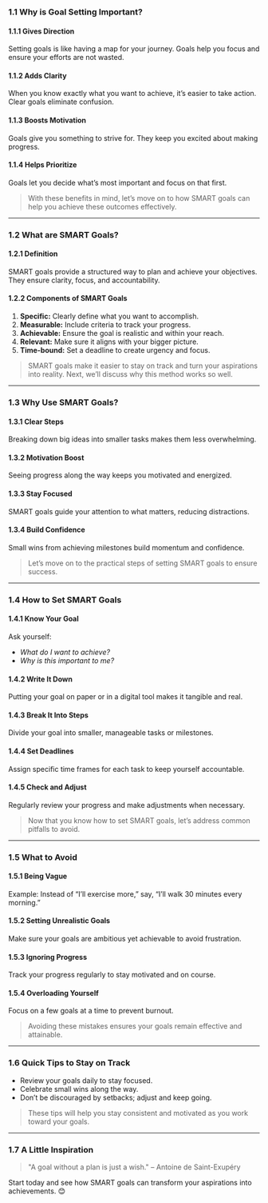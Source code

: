 ### 1.1 Why is Goal Setting Important?

#### 1.1.1 Gives Direction

Setting goals is like having a map for your journey. Goals help you focus and ensure your efforts are not wasted.

#### 1.1.2 Adds Clarity

When you know exactly what you want to achieve, it’s easier to take action. Clear goals eliminate confusion.

#### 1.1.3 Boosts Motivation

Goals give you something to strive for. They keep you excited about making progress.

#### 1.1.4 Helps Prioritize

Goals let you decide what’s most important and focus on that first.

> With these benefits in mind, let’s move on to how SMART goals can help you achieve these outcomes effectively.

---

### 1.2 What are SMART Goals?

#### 1.2.1 Definition

SMART goals provide a structured way to plan and achieve your objectives. They ensure clarity, focus, and accountability.

#### 1.2.2 Components of SMART Goals

1. **Specific:** Clearly define what you want to accomplish.
2. **Measurable:** Include criteria to track your progress.
3. **Achievable:** Ensure the goal is realistic and within your reach.
4. **Relevant:** Make sure it aligns with your bigger picture.
5. **Time-bound:** Set a deadline to create urgency and focus.

> SMART goals make it easier to stay on track and turn your aspirations into reality. Next, we’ll discuss why this method works so well.

---

### 1.3 Why Use SMART Goals?

#### 1.3.1 Clear Steps

Breaking down big ideas into smaller tasks makes them less overwhelming.

#### 1.3.2 Motivation Boost

Seeing progress along the way keeps you motivated and energized.

#### 1.3.3 Stay Focused

SMART goals guide your attention to what matters, reducing distractions.

#### 1.3.4 Build Confidence

Small wins from achieving milestones build momentum and confidence.

> Let’s move on to the practical steps of setting SMART goals to ensure success.

---

### 1.4 How to Set SMART Goals

#### 1.4.1 Know Your Goal

Ask yourself:

- _What do I want to achieve?_
- _Why is this important to me?_

#### 1.4.2 Write It Down

Putting your goal on paper or in a digital tool makes it tangible and real.

#### 1.4.3 Break It Into Steps

Divide your goal into smaller, manageable tasks or milestones.

#### 1.4.4 Set Deadlines

Assign specific time frames for each task to keep yourself accountable.

#### 1.4.5 Check and Adjust

Regularly review your progress and make adjustments when necessary.

> Now that you know how to set SMART goals, let’s address common pitfalls to avoid.

---

### 1.5 What to Avoid

#### 1.5.1 Being Vague

Example: Instead of “I’ll exercise more,” say, “I’ll walk 30 minutes every morning.”

#### 1.5.2 Setting Unrealistic Goals

Make sure your goals are ambitious yet achievable to avoid frustration.

#### 1.5.3 Ignoring Progress

Track your progress regularly to stay motivated and on course.

#### 1.5.4 Overloading Yourself

Focus on a few goals at a time to prevent burnout.

> Avoiding these mistakes ensures your goals remain effective and attainable.

---

### 1.6 Quick Tips to Stay on Track

- Review your goals daily to stay focused.
- Celebrate small wins along the way.
- Don’t be discouraged by setbacks; adjust and keep going.

> These tips will help you stay consistent and motivated as you work toward your goals.

---

### 1.7 A Little Inspiration

> "A goal without a plan is just a wish."   – Antoine de Saint-Exupéry


Start today and see how SMART goals can transform your aspirations into achievements. 😊
